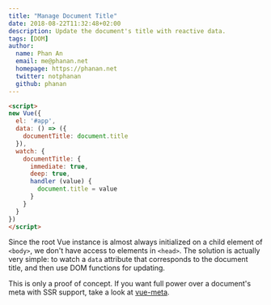 ```yaml
---
title: "Manage Document Title"
date: 2018-08-22T11:32:48+02:00
description: Update the document's title with reactive data.
tags: [DOM]
author:
  name: Phan An
  email: me@phanan.net
  homepage: https://phanan.net
  twitter: notphanan
  github: phanan
---
```


```html
<script>
new Vue({
  el: '#app',
  data: () => ({
    documentTitle: document.title
  }),
  watch: {
    documentTitle: {
      immediate: true,
      deep: true,
      handler (value) {
        document.title = value
      }
    }
  }
})
</script>
```

Since the root Vue instance is almost always initialized on a child element of `<body>`, we don't have access to elements in `<head>`. The solution is actually very simple: to watch a `data` attribute that corresponds to the document title, and then use DOM functions for updating.

This is only a proof of concept. If you want full power over a document's meta with SSR support, take a look at [vue-meta](https://github.com/declandewet/vue-meta).
